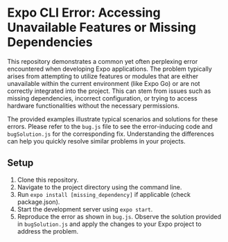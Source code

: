 # Expo CLI Error: Accessing Unavailable Features or Missing Dependencies

This repository demonstrates a common yet often perplexing error encountered when developing Expo applications. The problem typically arises from attempting to utilize features or modules that are either unavailable within the current environment (like Expo Go) or are not correctly integrated into the project. This can stem from issues such as missing dependencies, incorrect configuration, or trying to access hardware functionalities without the necessary permissions.

The provided examples illustrate typical scenarios and solutions for these errors.  Please refer to the `bug.js` file to see the error-inducing code and `bugSolution.js` for the corresponding fix.  Understanding the differences can help you quickly resolve similar problems in your projects. 

## Setup

1. Clone this repository.
2. Navigate to the project directory using the command line.
3. Run `expo install [missing_dependency]` if applicable (check package.json).
4. Start the development server using `expo start`.
5. Reproduce the error as shown in `bug.js`. Observe the solution provided in `bugSolution.js` and apply the changes to your Expo project to address the problem.